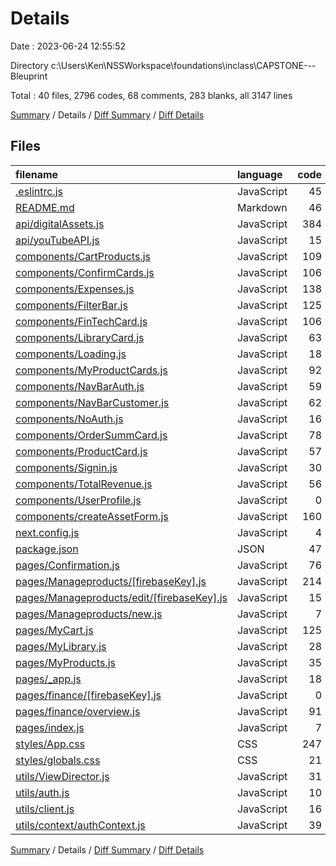 # Details

Date : 2023-06-24 12:55:52

Directory c:\\Users\\Ken\\NSSWorkspace\\foundations\\inclass\\CAPSTONE---Bleuprint

Total : 40 files,  2796 codes, 68 comments, 283 blanks, all 3147 lines

[Summary](results.md) / Details / [Diff Summary](diff.md) / [Diff Details](diff-details.md)

## Files
| filename | language | code | comment | blank | total |
| :--- | :--- | ---: | ---: | ---: | ---: |
| [.eslintrc.js](/.eslintrc.js) | JavaScript | 45 | 0 | 0 | 45 |
| [README.md](/README.md) | Markdown | 46 | 0 | 17 | 63 |
| [api/digitalAssets.js](/api/digitalAssets.js) | JavaScript | 384 | 0 | 28 | 412 |
| [api/youTubeAPI.js](/api/youTubeAPI.js) | JavaScript | 15 | 18 | 3 | 36 |
| [components/CartProducts.js](/components/CartProducts.js) | JavaScript | 109 | 1 | 6 | 116 |
| [components/ConfirmCards.js](/components/ConfirmCards.js) | JavaScript | 106 | 1 | 6 | 113 |
| [components/Expenses.js](/components/Expenses.js) | JavaScript | 138 | 1 | 8 | 147 |
| [components/FilterBar.js](/components/FilterBar.js) | JavaScript | 125 | 2 | 9 | 136 |
| [components/FinTechCard.js](/components/FinTechCard.js) | JavaScript | 106 | 1 | 8 | 115 |
| [components/LibraryCard.js](/components/LibraryCard.js) | JavaScript | 63 | 0 | 3 | 66 |
| [components/Loading.js](/components/Loading.js) | JavaScript | 18 | 0 | 2 | 20 |
| [components/MyProductCards.js](/components/MyProductCards.js) | JavaScript | 92 | 1 | 8 | 101 |
| [components/NavBarAuth.js](/components/NavBarAuth.js) | JavaScript | 59 | 1 | 2 | 62 |
| [components/NavBarCustomer.js](/components/NavBarCustomer.js) | JavaScript | 62 | 1 | 2 | 65 |
| [components/NoAuth.js](/components/NoAuth.js) | JavaScript | 16 | 2 | 4 | 22 |
| [components/OrderSummCard.js](/components/OrderSummCard.js) | JavaScript | 78 | 1 | 6 | 85 |
| [components/ProductCard.js](/components/ProductCard.js) | JavaScript | 57 | 1 | 4 | 62 |
| [components/Signin.js](/components/Signin.js) | JavaScript | 30 | 1 | 3 | 34 |
| [components/TotalRevenue.js](/components/TotalRevenue.js) | JavaScript | 56 | 1 | 8 | 65 |
| [components/UserProfile.js](/components/UserProfile.js) | JavaScript | 0 | 0 | 1 | 1 |
| [components/createAssetForm.js](/components/createAssetForm.js) | JavaScript | 160 | 0 | 18 | 178 |
| [next.config.js](/next.config.js) | JavaScript | 4 | 1 | 1 | 6 |
| [package.json](/package.json) | JSON | 47 | 0 | 1 | 48 |
| [pages/Confirmation.js](/pages/Confirmation.js) | JavaScript | 76 | 1 | 6 | 83 |
| [pages/Manageproducts/[firebaseKey].js](/pages/Manageproducts/%5BfirebaseKey%5D.js) | JavaScript | 214 | 2 | 13 | 229 |
| [pages/Manageproducts/edit/[firebaseKey].js](/pages/Manageproducts/edit/%5BfirebaseKey%5D.js) | JavaScript | 15 | 0 | 4 | 19 |
| [pages/Manageproducts/new.js](/pages/Manageproducts/new.js) | JavaScript | 7 | 0 | 2 | 9 |
| [pages/MyCart.js](/pages/MyCart.js) | JavaScript | 125 | 1 | 7 | 133 |
| [pages/MyLibrary.js](/pages/MyLibrary.js) | JavaScript | 28 | 1 | 5 | 34 |
| [pages/MyProducts.js](/pages/MyProducts.js) | JavaScript | 35 | 1 | 5 | 41 |
| [pages/_app.js](/pages/_app.js) | JavaScript | 18 | 6 | 3 | 27 |
| [pages/finance/[firebaseKey].js](/pages/finance/%5BfirebaseKey%5D.js) | JavaScript | 0 | 0 | 1 | 1 |
| [pages/finance/overview.js](/pages/finance/overview.js) | JavaScript | 91 | 5 | 14 | 110 |
| [pages/index.js](/pages/index.js) | JavaScript | 7 | 8 | 3 | 18 |
| [styles/App.css](/styles/App.css) | CSS | 247 | 0 | 39 | 286 |
| [styles/globals.css](/styles/globals.css) | CSS | 21 | 0 | 6 | 27 |
| [utils/ViewDirector.js](/utils/ViewDirector.js) | JavaScript | 31 | 2 | 7 | 40 |
| [utils/auth.js](/utils/auth.js) | JavaScript | 10 | 0 | 4 | 14 |
| [utils/client.js](/utils/client.js) | JavaScript | 16 | 0 | 4 | 20 |
| [utils/context/authContext.js](/utils/context/authContext.js) | JavaScript | 39 | 7 | 12 | 58 |

[Summary](results.md) / Details / [Diff Summary](diff.md) / [Diff Details](diff-details.md)
